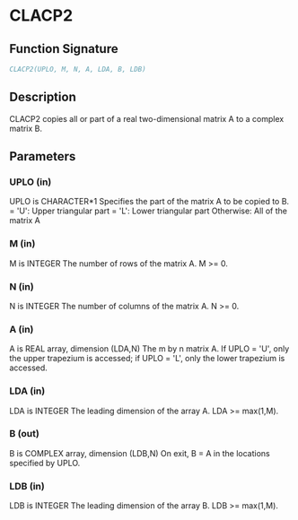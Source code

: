 # CLACP2

## Function Signature

```fortran
CLACP2(UPLO, M, N, A, LDA, B, LDB)
```

## Description


 CLACP2 copies all or part of a real two-dimensional matrix A to a
 complex matrix B.

## Parameters

### UPLO (in)

UPLO is CHARACTER*1 Specifies the part of the matrix A to be copied to B. = 'U': Upper triangular part = 'L': Lower triangular part Otherwise: All of the matrix A

### M (in)

M is INTEGER The number of rows of the matrix A. M >= 0.

### N (in)

N is INTEGER The number of columns of the matrix A. N >= 0.

### A (in)

A is REAL array, dimension (LDA,N) The m by n matrix A. If UPLO = 'U', only the upper trapezium is accessed; if UPLO = 'L', only the lower trapezium is accessed.

### LDA (in)

LDA is INTEGER The leading dimension of the array A. LDA >= max(1,M).

### B (out)

B is COMPLEX array, dimension (LDB,N) On exit, B = A in the locations specified by UPLO.

### LDB (in)

LDB is INTEGER The leading dimension of the array B. LDB >= max(1,M).

